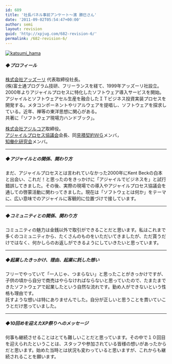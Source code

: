 ```yaml
---
id: 689
title: '社長パネル事前アンケート～濱 勝巳さん'
date: '2011-09-02T05:54:47+00:00'
author: semi
layout: revision
guid: 'http://xpjug.com/682-revision-6/'
permalink: /682-revision-6/
---
```


[![](http://xpjug.com/wp-content/uploads/2011/09/katsumi_hama.jpg "katsumi_hama")](http://xpjug.com/wp-content/uploads/2011/09/katsumi_hama.jpg)

##### ◆プロフィール

[株式会社アッズーリ](http://www.azzurri.jp/) 代表取締役社長。  
(株)富士通プログラム技研、フリーランスを経て、1999年アッズーリ社設立。2000年よりアジャイルプロセスに特化したソフトウェア導入サービスを開始。アジャイルとソフトウェアセル生産を融合したＩＴビジネス投資実装プロセスを開発する。メタコンポーネントやリアルウェアを提唱し、ソフトウェアを探求している。近年、禅等の東洋思想に関心がある。  
共著に「ソフトウェア現場力ハンドブック」。

[株式会社アジルコア](http://www.agilecore.co.jp/)取締役。  
[アジャイルプロセス協議会](http://www.agileprocess.jp/)会長、同[見積契約ＷＧ](http://www.agileprocess.jp/wg/contract/)メンバ，  
[知働化研究会](http://www.exekt-lab.org/)メンバ。

---

##### ◆アジャイルとの関係、関わり方

まだ、アジャイルプロセスとは言われていなかった2000年にKent Beckの白本と出会い、これだ！と思ったのをきっかけに「アジャイルでビジネスを」と試行錯誤してきました。その後、実際の現場での導入やアジャイルプロセス協議会を通しての啓蒙活動に関わってきました。現在は「ソフトウェとは何か」をテーマに、広い意味でのアジャイルに客観的に位置づけで接しています。

---

##### ◆コミュニティとの関係、関わり方

コミュニティの魅力は金銭以外で取引ができることだと思います。私はこれまで多くのコミュニティから、たくさんのものをいただいてきましたが、ただ貰うだけではなく、何かしらのお返しができるようにしていきたいと思っています。

---

##### ◆起業したきっかけ、理由、起業に託した想い

フリーでやっていて「一人じゃ、つまらない」と思ったことがきっかけですが、子供の頃から自分で商売はやらなければならないと思っていたので、たまたまできたソフトウェアで起業したという自然な流れです。勤め人ができないという性格も理由です。  
託すような想いは特にありませんでした。自分が正しいと思うことを貫いていこうとだけ思っていました。

---

##### ◆10回めを迎えたXP祭りへのメッセージ

何事も継続させることはとても難しいことだと思っています。その中で１０回目を迎えられたということは、スタッフや参加されている皆様の想いがあったからだと思います。始めた当時とは状況も変わっていると思いますが、これからも継続されることを願います。